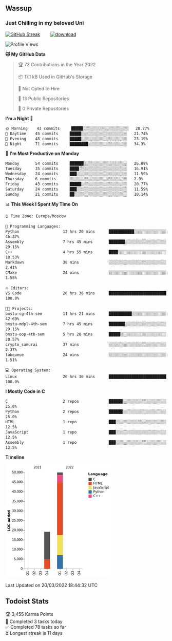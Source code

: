 ## Wassup 
### Just Chilling in my beloved Uni 

<!--
-->

[![GitHub Streak](http://github-readme-streak-stats.herokuapp.com?user=archeoss&theme=shades-of-purple&hide_border=true&date_format=j%20M%5B%20Y%5D)](https://git.io/streak-stats)&nbsp;&nbsp;&nbsp;&nbsp;&nbsp;&nbsp;&nbsp;&nbsp;[![download](https://user-images.githubusercontent.com/68448737/147796309-d8b65b1d-4dde-40d9-b03a-2b42aaa6cd43.jpeg)
](https://bmstu.ru/)

<!--START_SECTION:waka-->
![Profile Views](http://img.shields.io/badge/Profile%20Views-29-blue)

**🐱 My GitHub Data** 

> 🏆 73 Contributions in the Year 2022
 > 
> 📦 17.1 kB Used in GitHub's Storage 
 > 
> 🚫 Not Opted to Hire
 > 
> 📜 13 Public Repositories 
 > 
> 🔑 0 Private Repositories  
 > 
**I'm a Night 🦉** 

```text
🌞 Morning    43 commits     █████░░░░░░░░░░░░░░░░░░░░   20.77% 
🌆 Daytime    45 commits     █████░░░░░░░░░░░░░░░░░░░░   21.74% 
🌃 Evening    48 commits     █████░░░░░░░░░░░░░░░░░░░░   23.19% 
🌙 Night      71 commits     ████████░░░░░░░░░░░░░░░░░   34.3%

```
📅 **I'm Most Productive on Monday** 

```text
Monday       54 commits     ██████░░░░░░░░░░░░░░░░░░░   26.09% 
Tuesday      35 commits     ████░░░░░░░░░░░░░░░░░░░░░   16.91% 
Wednesday    24 commits     ███░░░░░░░░░░░░░░░░░░░░░░   11.59% 
Thursday     6 commits      ░░░░░░░░░░░░░░░░░░░░░░░░░   2.9% 
Friday       43 commits     █████░░░░░░░░░░░░░░░░░░░░   20.77% 
Saturday     24 commits     ███░░░░░░░░░░░░░░░░░░░░░░   11.59% 
Sunday       21 commits     ██░░░░░░░░░░░░░░░░░░░░░░░   10.14%

```


📊 **This Week I Spent My Time On** 

```text
⌚︎ Time Zone: Europe/Moscow

💬 Programming Languages: 
Python                   12 hrs 20 mins      ███████████░░░░░░░░░░░░░░   46.37% 
Assembly                 7 hrs 45 mins       ███████░░░░░░░░░░░░░░░░░░   29.15% 
C++                      4 hrs 55 mins       ████░░░░░░░░░░░░░░░░░░░░░   18.53% 
Markdown                 38 mins             ░░░░░░░░░░░░░░░░░░░░░░░░░   2.41% 
CMake                    24 mins             ░░░░░░░░░░░░░░░░░░░░░░░░░   1.55%

🔥 Editors: 
VS Code                  26 hrs 36 mins      █████████████████████████   100.0%

🐱‍💻 Projects: 
bmstu-cg-4th-sem         11 hrs 21 mins      ██████████░░░░░░░░░░░░░░░   42.69% 
bmstu-mdpl-4th-sem       7 hrs 45 mins       ███████░░░░░░░░░░░░░░░░░░   29.15% 
bmstu-oop-4th-sem        5 hrs 28 mins       █████░░░░░░░░░░░░░░░░░░░░   20.57% 
crypto_samurai           37 mins             ░░░░░░░░░░░░░░░░░░░░░░░░░   2.37% 
labqueue                 24 mins             ░░░░░░░░░░░░░░░░░░░░░░░░░   1.51%

💻 Operating System: 
Linux                    26 hrs 36 mins      █████████████████████████   100.0%

```

**I Mostly Code in C** 

```text
C                        2 repos             ██████░░░░░░░░░░░░░░░░░░░   25.0% 
Python                   2 repos             ██████░░░░░░░░░░░░░░░░░░░   25.0% 
HTML                     1 repo              ███░░░░░░░░░░░░░░░░░░░░░░   12.5% 
JavaScript               1 repo              ███░░░░░░░░░░░░░░░░░░░░░░   12.5% 
Assembly                 1 repo              ███░░░░░░░░░░░░░░░░░░░░░░   12.5%

```


**Timeline**

![Chart not found](https://raw.githubusercontent.com/archeoss/archeoss/master/charts/bar_graph.png) 


 Last Updated on 20/03/2022 18:44:32 UTC
<!--END_SECTION:waka-->

## Todoist Stats

<!-- TODO-IST:START -->
🏆  3,455 Karma Points           
🌸  Completed 3 tasks today           
✅  Completed 78 tasks so far           
⏳  Longest streak is 11 days
<!-- TODO-IST:END -->
